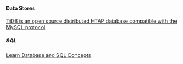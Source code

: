 
#### Data Stores
[TiDB is an open source distributed HTAP database compatible with the MySQL protocol](https://github.com/pingcap/tidb)  


##### SQL
[Learn Database and SQL Concepts](https://sqlfordevs.com/ebook)  